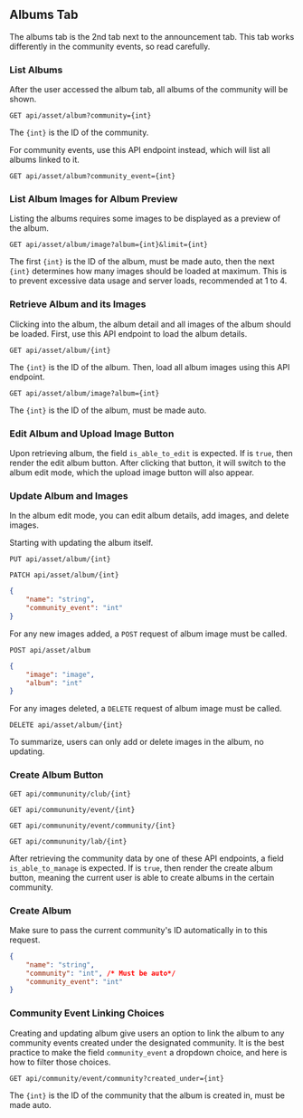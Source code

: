 ## Albums Tab

The albums tab is the 2nd tab next to the announcement tab. This tab works differently in the community events, so read carefully.

### List Albums

After the user accessed the album tab, all albums of the community will be shown.

`GET api/asset/album?community={int}`

The `{int}` is the ID of the community.

For community events, use this API endpoint instead, which will list all albums linked to it.

`GET api/asset/album?community_event={int}`

### List Album Images for Album Preview

Listing the albums requires some images to be displayed as a preview of the album.

`GET api/asset/album/image?album={int}&limit={int}`

The first `{int}` is the ID of the album, must be made auto, then the next `{int}` determines how many images should be loaded at maximum. This is to prevent excessive data usage and server loads, recommended at 1 to 4.

### Retrieve Album and its Images

Clicking into the album, the album detail and all images of the album should be loaded. First, use this API endpoint to load the album details.

`GET api/asset/album/{int}`

The `{int}` is the ID of the album. Then, load all album images using this API endpoint.

`GET api/asset/album/image?album={int}`

The `{int}` is the ID of the album, must be made auto.

### Edit Album and Upload Image Button

Upon retrieving album, the field `is_able_to_edit` is expected. If is `true`, then render the edit album button. After clicking that button, it will switch to the album edit mode, which the upload image button will also appear.

### Update Album and Images

In the album edit mode, you can edit album details, add images, and delete images.

Starting with updating the album itself.

`PUT api/asset/album/{int}`

`PATCH api/asset/album/{int}`

```json
{
    "name": "string",
    "community_event": "int"
}
```

For any new images added, a `POST` request of album image must be called.

`POST api/asset/album`

```json
{
    "image": "image",
    "album": "int"
}
```

For any images deleted, a `DELETE` request of album image must be called.

`DELETE api/asset/album/{int}`

To summarize, users can only add or delete images in the album, no updating.

### Create Album Button

`GET api/commununity/club/{int}`

`GET api/commununity/event/{int}`

`GET api/commununity/event/community/{int}`

`GET api/commununity/lab/{int}`

After retrieving the community data by one of these API endpoints, a field `is_able_to_manage` is expected. If is `true`, then render the create album button, meaning the current user is able to create albums in the certain community.

### Create Album

Make sure to pass the current community's ID automatically in to this request.

```json
{
    "name": "string",
    "community": "int", /* Must be auto*/
    "community_event": "int"
}
```

### Community Event Linking Choices

Creating and updating album give users an option to link the album to any community events created under the designated community. It is the best practice to make the field `community_event` a dropdown choice, and here is how to filter those choices.

`GET api/community/event/community?created_under={int}`

The `{int}` is the ID of the community that the album is created in, must be made auto.
